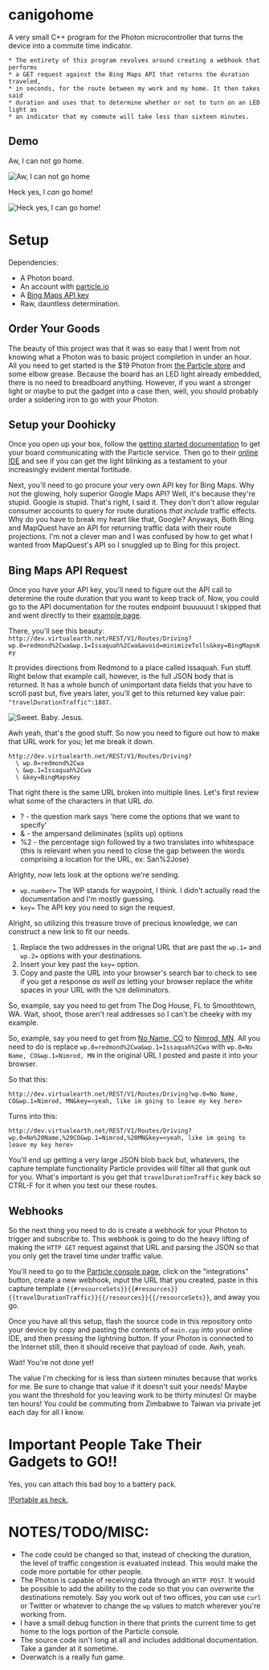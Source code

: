 # canigohome

A very small C++ program for the Photon microcontroller that turns the device into a commute time indicator.

```
* The entirety of this program revolves around creating a webhook that performs
* a GET request against the Bing Maps API that returns the duration traveled,
* in seconds, for the route between my work and my home. It then takes said
* duration and uses that to determine whether or not to turn on an LED light as
* an indicator that my commute will take less than sixteen minutes.
```
## Demo

Aw, I can not go home.

![Aw, I can not go home](https://i.imgur.com/LhgBpcOm.jpg)

Heck yes, I *can* go home!

![Heck yes, I *can* go home!](https://i.imgur.com/n8wxruPm.jpg)

# Setup

Dependencies:

* A Photon board.
* An account with [particle.io](https://particle.io)
* A [Bing Maps API key](https://msdn.microsoft.com/en-us/library/ff428642.aspx)
* Raw, dauntless determination.

## Order Your Goods

The beauty of this project was that it was so easy that I went from not knowing what a Photon was to basic project completion in under an hour. All you need to get started is the $19 Photon from [the Particle store](https://store.particle.io/) and some elbow grease. Because the board has an LED light already embedded, there is no need to breadboard anything. However, if you want a stronger light or maybe to put the gadget into a case then, well, you should probably order a soldering iron to go with your Photon.

## Setup your Doohicky

Once you open up your box, follow the [getting started documentation](https://docs.particle.io/guide/getting-started/start/photon/) to get your board communicating with the Particle service. Then go to their [online IDE](https://build.particle.io/build) and see if you can get the light blinking as a testament to your increasingly evident mental fortitude.

Next, you'll need to go procure your very own API key for Bing Maps. Why not the glowing, holy superior Google Maps API? Well, it's because they're stupid. Google is stupid. That's right, I said it. They don't don't allow regular consumer accounts to query for route durations *that include* traffic effects. Why do you have to break my heart like that, Google? Anyways, Both Bing and MapQuest have an API for returning traffic data with their route projections. I'm not a clever man and I was confused by how to get what I wanted from MapQuest's API so I snuggled up to Bing for this project.

## Bing Maps API Request

Once you have your API key, you'll need to figure out the API call to determine the route duration that you want to keep track of. Now, you could go to the API documentation for the routes endpoint buuuuuut I skipped that and went directly to their [example page](https://msdn.microsoft.com/en-us/library/gg636957.aspx).

There, you'll see this beauty: `http://dev.virtualearth.net/REST/V1/Routes/Driving?wp.0=redmond%2Cwa&wp.1=Issaquah%2Cwa&avoid=minimizeTolls&key=BingMapsKey`

It provides directions from Redmond to a place called Issaquah. Fun stuff. Right below that example call, however, is the full JSON body that is returned. It has a whole bunch of unimportant data fields that you have to scroll past but, five years later, you'll get to this returned key value pair: `"travelDurationTraffic":1887`.

![Sweet. Baby. Jesus.](https://media.giphy.com/media/i2j51OF1D2t0c/giphy.gif)

Awh yeah, that's the good stuff. So now you need to figure out how to make that URL work for you; let me break it down.

```
http://dev.virtualearth.net/REST/V1/Routes/Driving?
  \ wp.0=redmond%2Cwa
  \ &wp.1=Issaquah%2Cwa
  \ &key=BingMapsKey
```

That right there is the same URL broken into multiple lines. Let's first review what some of the characters in that URL *do.*

* ? - the question mark says 'here come the options that we want to specify'
* & - the ampersand deliminates (splits up) options
* %2 - the percentage sign followed by a two translates into whitespace (this is relevant when you need to close the gap between the words comprising a location for the URL, ex: San%2Jose)

Alrighty, now lets look at the options we're sending.

* `wp.number=` The WP stands for waypoint, I think. I didn't actually read the documentation and I'm mostly guessing.
* `key=` The API key you need to sign the request.

Alright, so utilizing this treasure trove of precious knowledge, we can construct a new link to fit our needs.

1. Replace the two addresses in the orignal URL that are past the `wp.1=` and `wp.2=` options with your destinations.
2. Insert your key past the `key=` option.
3. Copy and paste the URL into your browser's search bar to check to see if you get a response *as well as* letting your browser replace the white spaces in your URL with the `%20` deliminators.

So, example, say you need to get from The Dog House, FL to Smoothtown, WA. Wait, shoot, those aren't real addresses so I can't be cheeky with my example.

So, example, say you need to get from [No Name, CO](https://en.wikipedia.org/wiki/No_Name,_Colorado) to [Nimrod, MN](https://en.wikipedia.org/wiki/Nimrod,_Minnesota). All you need to do is replace `wp.0=redmond%2Cwa&wp.1=Issaquah%2Cwa` with `wp.0=No Name, CO&wp.1=Nimrod, MN` in the original URL I posted and paste it into your browser.

So that this:

```
http://dev.virtualearth.net/REST/V1/Routes/Driving?wp.0=No Name, CO&wp.1=Nimrod, MN&key=<yeah, like im going to leave my key here>
```

Turns into this:

```http://dev.virtualearth.net/REST/V1/Routes/Driving?wp.0=No%20Name,%20CO&wp.1=Nimrod,%20MN&key=<yeah, like im going to leave my key here>```

You'll end up getting a very large JSON blob back but, whatevers, the capture template functionality Particle provides will filter all that gunk out for you. What's important is you get that `travelDurationTraffic` key back so CTRL-F for it when you test our these routes.

## Webhooks

So the next thing you need to do is create a webhook for your Photon to trigger and subscribe to. This webhook is going to do the heavy lifting of making the `HTTP GET` request against that URL and parsing the JSON so that you only get the travel time under traffic value.

You'll need to go to the [Particle console page](https://console.particle.io/), click on the "integrations" button, create a new webhook, input the URL that you created, paste in this capture template `{{#resourceSets}}{{#resources}}{{travelDurationTraffic}}{{/resources}}{{/resourceSets}}`, and away you go.

Once you have all this setup, flash the source code in this repository onto your device by copy and pasting the contents of `main.cpp` into your online IDE, and then pressing the lightning button. If your Photon is connected to the Internet still, then it should receive that payload of code. Awh, yeah.

Wait! You're not done yet!

The value I'm checking for is less than sixteen minutes because that works for me. Be sure to change that value if it doesn't suit your needs! Maybe you want the threshold for you leaving work to be thirty minutes! Or maybe ten hours! You could be commuting from Zimbabwe to Taiwan via private jet each day for all I know.

# Important People Take Their Gadgets to GO!!

Yes, you can attach this bad boy to a battery pack.

[!Portable as heck.](https://i.imgur.com/mNc0QIFm.jpg)

# NOTES/TODO/MISC:

* The code could be changed so that, instead of checking the duration, the level of traffic congestion is evaluated instead. This would make the code more portable for other people.
* The Photon is capable of receiving data through an `HTTP POST`. It would be possible to add the ability to the code so that you can overwrite the destinations remotely. Say you work out of two offices, you can use `curl` or Twitter or whatever to change the `wp` values to match wherever you're working from.
* I have a small debug function in there that prints the current time to get home to the logs portion of the Particle console.
* The source code isn't long at all and includes additional documentation. Take a gander at it sometime.
* Overwatch is a really fun game.
